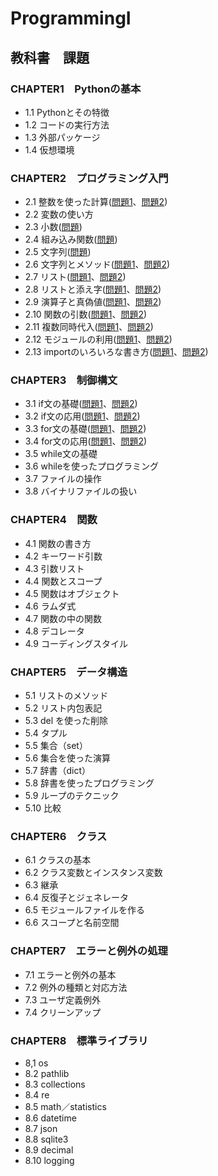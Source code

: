 # ProgrammingI


## 教科書　課題

### CHAPTER1　Pythonの基本

- 1.1 Pythonとその特徴
- 1.2 コードの実行方法
- 1.3 外部パッケージ
- 1.4 仮想環境

### CHAPTER2　プログラミング入門

- 2.1 整数を使った計算([問題1](CHAPTER02/Q2_1_1.py)、[問題2](CHAPTER02/Q2_1_2.py))
- 2.2 変数の使い方
- 2.3 小数([問題](CHAPTER02/Q2_3_1.py))
- 2.4 組み込み関数([問題](CHAPTER02/Q2_4_1.py))
- 2.5 文字列([問題](CHAPTER02/Q2_5_2.py))
- 2.6 文字列とメソッド([問題1](CHAPTER02/Q2_6_1.py)、[問題2](CHAPTER02/Q2_6_2.py))
- 2.7 リスト([問題1](CHAPTER02/Q2_7_1.py)、[問題2](CHAPTER02/Q2_7_2.py))
- 2.8 リストと添え字([問題1](CHAPTER02/Q2_8_1.py)、[問題2](CHAPTER02/Q2_8_2.py))
- 2.9 演算子と真偽値([問題1](CHAPTER02/Q2_9_1.py)、[問題2](CHAPTER02/Q2_9_2.py))
- 2.10 関数の引数([問題1](CHAPTER02/Q2_10_1.py)、[問題2](CHAPTER02/Q2_10_2.py))
- 2.11 複数同時代入([問題1](CHAPTER02/Q2_11_1.py)、[問題2](CHAPTER02/Q2_11_2.py))
- 2.12 モジュールの利用([問題1](CHAPTER02/Q2_12_1.py)、[問題2](CHAPTER02/Q2_12_2.py))
- 2.13 importのいろいろな書き方([問題1](CHAPTER02/Q2_13_1.py)、[問題2](CHAPTER02/Q2_13_2.py))

### CHAPTER3　制御構文

- 3.1 if文の基礎([問題1](CHAPTER03/Q3_1_1.py)、[問題2](CHAPTER03/Q3_1_2.py))
- 3.2 if文の応用([問題1](CHAPTER03/Q3_2_1.py)、[問題2](CHAPTER03/Q3_2_2.py))
- 3.3 for文の基礎([問題1](CHAPTER03/Q3_3_1.py)、[問題2](CHAPTER03/Q3_3_2.py))
- 3.4 for文の応用([問題1](CHAPTER03/Q3_4_1.py)、[問題2](CHAPTER03/Q3_4_2.py))
- 3.5 while文の基礎
- 3.6 whileを使ったプログラミング
- 3.7 ファイルの操作
- 3.8 バイナリファイルの扱い

### CHAPTER4　関数

- 4.1 関数の書き方
- 4.2 キーワード引数
- 4.3 引数リスト
- 4.4 関数とスコープ
- 4.5 関数はオブジェクト
- 4.6 ラムダ式
- 4.7 関数の中の関数
- 4.8 デコレータ
- 4.9 コーディングスタイル

### CHAPTER5　データ構造

- 5.1 リストのメソッド
- 5.2 リスト内包表記
- 5.3 del を使った削除
- 5.4 タプル
- 5.5 集合（set）
- 5.6 集合を使った演算
- 5.7 辞書（dict）
- 5.8 辞書を使ったプログラミング
- 5.9 ループのテクニック
- 5.10 比較

### CHAPTER6　クラス

- 6.1 クラスの基本
- 6.2 クラス変数とインスタンス変数
- 6.3 継承
- 6.4 反復子とジェネレータ
- 6.5 モジュールファイルを作る
- 6.6 スコープと名前空間

### CHAPTER7　エラーと例外の処理

- 7.1 エラーと例外の基本
- 7.2 例外の種類と対応方法
- 7.3 ユーザ定義例外
- 7.4 クリーンアップ

### CHAPTER8　標準ライブラリ

- 8,1 os
- 8.2 pathlib
- 8.3 collections
- 8.4 re
- 8.5 math／statistics
- 8.6 datetime
- 8.7 json
- 8.8 sqlite3
- 8.9 decimal
- 8.10 logging
